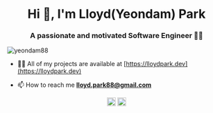 <h1 align="center">Hi 👋, I'm Lloyd(Yeondam) Park</h1>
<h3 align="center">A passionate and motivated Software Engineer 👨‍💻</h3>
<p align="left"> <img src="https://komarev.com/ghpvc/?username=yeondam88" alt="yeondam88" /> </p>

- 👨‍💻 All of my projects are available at [https://lloydpark.dev](https://lloydpark.dev)

- 📫 How to reach me **lloyd.park88@gmail.com**


<p align="center">
<a href="https://twitter.com/lloydpark88" target="blank"><img align="center" src="https://cdn.jsdelivr.net/npm/simple-icons@3.0.1/icons/twitter.svg" alt="lloydpark88" height="20" width="20" /></a>
<a href="https://linkedin.com/in/yeondampark" target="blank"><img align="center" src="https://cdn.jsdelivr.net/npm/simple-icons@3.0.1/icons/linkedin.svg" alt="yeondampark" height="20" width="20" /></a>
</p>
